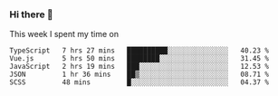 ### Hi there 👋

<!--
**qiruohan/qiruohan** is a ✨ _special_ ✨ repository because its `README.md` (this file) appears on your GitHub profile.

Here are some ideas to get you started:

- 🔭 I’m currently working on ...
- 🌱 I’m currently learning ...
- 👯 I’m looking to collaborate on ...
- 🤔 I’m looking for help with ...
- 💬 Ask me about ...
- 📫 How to reach me: ...
- 😄 Pronouns: ...
- ⚡ Fun fact: ...
-->

This week I spent my time on 
<!--START_SECTION:waka-->
```text
TypeScript   7 hrs 27 mins   ██████████░░░░░░░░░░░░░░░   40.23 % 
Vue.js       5 hrs 50 mins   ████████░░░░░░░░░░░░░░░░░   31.45 % 
JavaScript   2 hrs 19 mins   ███░░░░░░░░░░░░░░░░░░░░░░   12.53 % 
JSON         1 hr 36 mins    ██▒░░░░░░░░░░░░░░░░░░░░░░   08.71 % 
SCSS         48 mins         █░░░░░░░░░░░░░░░░░░░░░░░░   04.37 % 
```
<!--END_SECTION:waka-->
